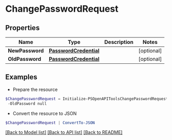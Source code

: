 # ChangePasswordRequest
## Properties

Name | Type | Description | Notes
------------ | ------------- | ------------- | -------------
**NewPassword** | [**PasswordCredential**](PasswordCredential.md) |  | [optional] 
**OldPassword** | [**PasswordCredential**](PasswordCredential.md) |  | [optional] 

## Examples

- Prepare the resource
```powershell
$ChangePasswordRequest = Initialize-PSOpenAPIToolsChangePasswordRequest  -NewPassword null `
 -OldPassword null
```

- Convert the resource to JSON
```powershell
$ChangePasswordRequest | ConvertTo-JSON
```

[[Back to Model list]](../README.md#documentation-for-models) [[Back to API list]](../README.md#documentation-for-api-endpoints) [[Back to README]](../README.md)

